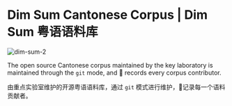 # Dim Sum Cantonese Corpus | Dim Sum 粤语语料库

![dim-sum-2](https://p.ipic.vip/imk9aa.png)

The open source Cantonese corpus maintained by the key laboratory is maintained through the `git` mode, and 📝 records every corpus contributor.

由重点实验室维护的开源粤语语料库，通过 `git` 模式进行维护，📝记录每一个语料贡献者。
